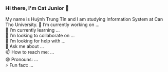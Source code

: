 ### Hi there, I'm Cat Junior 👋
My name is Huỳnh Trung Tín and I am studying Information System at Can Tho University.
🔭 I’m currently working on ...   
🌱 I’m currently learning ...   
👯 I’m looking to collaborate on ...   
🤔 I’m looking for help with ...   
💬 Ask me about ...   
📫 How to reach me: ...   
😄 Pronouns: ...   
⚡ Fun fact: ...   
